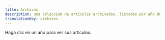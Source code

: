 ```yaml
---
title: Archivos
description: Una colección de artículos archivados, listados por año de publicación.
translationKey: archives
---
```

Haga clic en un año para ver sus artículos.
